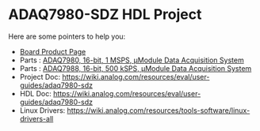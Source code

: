 # ADAQ7980-SDZ HDL Project

Here are some pointers to help you:
  * [Board Product Page](https://www.analog.com/eval-adaq7980)
  * Parts : [ADAQ7980, 16-bit, 1 MSPS, μModule Data Acquisition System](https://www.analog.com/adaq7980)
  * Parts : [ADAQ7988, 16-bit, 500 kSPS, μModule Data Acquisition System](https://www.analog.com/adaq7988)
  * Project Doc: https://wiki.analog.com/resources/eval/user-guides/adaq7980-sdz
  * HDL Doc: https://wiki.analog.com/resources/eval/user-guides/adaq7980-sdz
  * Linux Drivers: https://wiki.analog.com/resources/tools-software/linux-drivers-all

